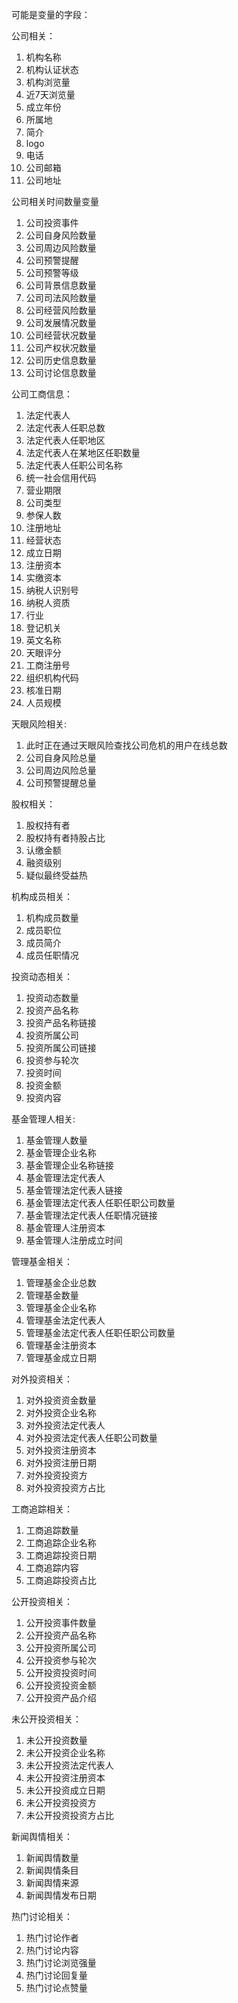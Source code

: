 可能是变量的字段：

公司相关：

1. 机构名称
2. 机构认证状态
3. 机构浏览量
4. 近7天浏览量
5. 成立年份
6. 所属地
7. 简介
8. logo
9. 电话
10. 公司邮箱
11. 公司地址

公司相关时间数量变量

1. 公司投资事件
2. 公司自身风险数量
3. 公司周边风险数量
4. 公司预警提醒
5. 公司预警等级
6. 公司背景信息数量
7. 公司司法风险数量
8. 公司经营风险数量
9. 公司发展情况数量
10. 公司经营状况数量
11. 公司产权状况数量
12. 公司历史信息数量
13. 公司讨论信息数量

公司工商信息：

1. 法定代表人
2. 法定代表人任职总数
3. 法定代表人任职地区
4. 法定代表人在某地区任职数量
5. 法定代表人任职公司名称
6. 统一社会信用代码
7. 营业期限
8. 公司类型
9. 参保人数
10. 注册地址
11. 经营状态
12. 成立日期
13. 注册资本
14. 实缴资本
15. 纳税人识别号
16. 纳税人资质
17. 行业
18. 登记机关
19. 英文名称
20. 天眼评分
21. 工商注册号
22. 组织机构代码
23. 核准日期
24. 人员规模

天眼风险相关:

1. 此时正在通过天眼风险查找公司危机的用户在线总数
2. 公司自身风险总量
3. 公司周边风险总量
4. 公司预警提醒总量

股权相关：

1. 股权持有者
2. 股权持有者持股占比
3. 认缴金额
4. 融资级别
5. 疑似最终受益热

机构成员相关：

1. 机构成员数量
2. 成员职位
3. 成员简介
4. 成员任职情况

投资动态相关：

1. 投资动态数量
2. 投资产品名称
3. 投资产品名称链接
4. 投资所属公司
5. 投资所属公司链接
6. 投资参与轮次
7. 投资时间
8. 投资金额
9. 投资内容

基金管理人相关:

1. 基金管理人数量
2. 基金管理企业名称
3. 基金管理企业名称链接
4. 基金管理法定代表人
5. 基金管理法定代表人链接
6. 基金管理法定代表人任职任职公司数量
7. 基金管理法定代表人任职情况链接
8. 基金管理人注册资本
9. 基金管理人注册成立时间

管理基金相关：

1. 管理基金企业总数
2. 管理基金数量
3. 管理基金企业名称
4. 管理基金法定代表人
5. 管理基金法定代表人任职任职公司数量
6. 管理基金注册资本
7. 管理基金成立日期

对外投资相关：

1. 对外投资资金数量
2. 对外投资企业名称
3. 对外投资法定代表人
4. 对外投资法定代表人任职公司数量
5. 对外投资注册资本
6. 对外投资注册日期
7. 对外投资投资方
8. 对外投资投资方占比

工商追踪相关：

1. 工商追踪数量
2. 工商追踪企业名称
3. 工商追踪投资日期
4. 工商追踪内容
5. 工商追踪投资占比

公开投资相关：

1. 公开投资事件数量
2. 公开投资产品名称
3. 公开投资所属公司
4. 公开投资参与轮次
5. 公开投资投资时间
6. 公开投资投资金额
7. 公开投资产品介绍

未公开投资相关：

1. 未公开投资数量
2. 未公开投资企业名称
3. 未公开投资法定代表人
4. 未公开投资注册资本
5. 未公开投资成立日期
6. 未公开投资投资方
7. 未公开投资投资方占比

新闻舆情相关：

1. 新闻舆情数量
2. 新闻舆情条目
3. 新闻舆情来源
4. 新闻舆情发布日期

热门讨论相关：

1. 热门讨论作者
2. 热门讨论内容
3. 热门讨论浏览强量
4. 热门讨论回复量
5. 热门讨论点赞量